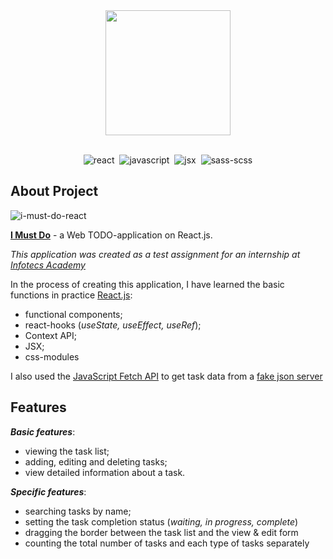 <div align="center">
  <a href="https://egoromanoff.github.io/i-must-do-react/">
    <img src="https://user-images.githubusercontent.com/67374276/189341459-d35f57b6-e2d4-46be-94c0-3b878738540a.svg" width="200px">
  </a>
</div>
<br>
<div align="center">

  ![react](https://user-images.githubusercontent.com/67374276/189316409-19d69d0f-b45f-430f-ac02-cf15051d6642.svg)&nbsp;
  ![javascript](https://user-images.githubusercontent.com/67374276/189316388-4182d570-0a10-4dcf-9568-d13e7c6b5c56.svg)&nbsp;
  ![jsx](https://user-images.githubusercontent.com/67374276/189318506-583a8454-9209-4e10-be2e-ed720f4f58db.svg)&nbsp;
  ![sass-scss](https://user-images.githubusercontent.com/67374276/189319440-79881be3-d7db-4506-87b8-57044a88b167.svg)

</div>

## About Project

![i-must-do-react](https://user-images.githubusercontent.com/67374276/189346706-6e712a22-efef-46df-bd4e-d4ecd5fbce0b.png)

[**I Must Do**](https://egoromanoff.github.io/i-must-do-react/) - a Web TODO-application on React.js.

*This application was created as a test assignment for an internship at [Infotecs Academy](https://academy.infotecs.ru/)*

In the process of creating this application, I have learned the basic functions in practice [React.js](https://reactjs.org/):
* functional components;
* react-hooks (*useState, useEffect, useRef*);
* Context API;
* JSX;
* css-modules

I also used the [JavaScript Fetch API](https://developer.mozilla.org/en-US/docs/Web/API/Fetch_API/Using_Fetch) to get task data from a [fake json server](https://jsonbin.io)


## Features

***Basic features***:
* viewing the task list;
* adding, editing and deleting tasks;
* view detailed information about a task.

***Specific features***:
* searching tasks by name;
* setting the task completion status (*waiting, in progress, complete*)
* dragging the border between the task list and the view & edit form
* counting the total number of tasks and each type of tasks separately

